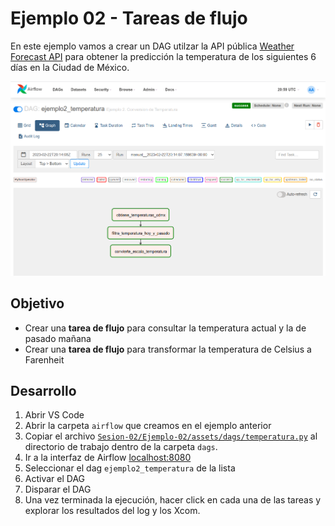 # Ejemplo 02 - Tareas de flujo

En este ejemplo vamos a crear un DAG utilzar la API pública [Weather Forecast API](https://open-meteo.com/en/docs#latitude=19.43&longitude=-99.13&hourly=temperature_2m) para obtener la predicción la temperatura de los siguientes 6 días en la Ciudad de México.

![grap view](assets/img/graph_view.png)

## Objetivo

* Crear una **tarea de flujo**  para consultar la temperatura actual y la de pasado mañana
* Crear una **tarea de flujo** para transformar la temperatura de Celsius a Farenheit

## Desarrollo

1. Abrir VS Code
2. Abrir la carpeta `airflow` que creamos en el ejemplo anterior
3. Copiar el archivo [`Sesion-02/Ejemplo-02/assets/dags/temperatura.py`](assets/dags/apod.py) al directorio de trabajo dentro de la carpeta `dags`.
4. Ir a la interfaz de Airflow [localhost:8080](localhost:8080)
5. Seleccionar el dag `ejemplo2_temperatura` de la lista
6. Activar el DAG
7. Disparar el DAG
8. Una vez terminada la ejecución, hacer click en cada una de las tareas y explorar los resultados del log y los Xcom.
